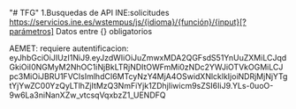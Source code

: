 "# TFG" 
1.Busquedas de API
  INE:solicitudes https://servicios.ine.es/wstempus/js/{idioma}/{función}/{input}[?parámetros]
  Datos entre {} obligatorios

  AEMET: requiere autentificacion: eyJhbGciOiJIUzI1NiJ9.eyJzdWIiOiJuZmwxMDA2QGFsdS51YnUuZXMiLCJqdGkiOiI0NGMyM2NhOC1iNjBkLTRjNDItOWFmMi0zNDc2YWJiOTVkOGMiLCJpc3MiOiJBRU1FVCIsImlhdCI6MTcyNzY4MjA4OSwidXNlcklkIjoiNDRjMjNjYTgtYjYwZC00YzQyLTlhZjItMzQ3NmFiYjk1ZDhjIiwicm9sZSI6IiJ9.YLs-0uoO-9w6La3niNanXZw_vtcsqVqxbzZ1_UENDFQ
